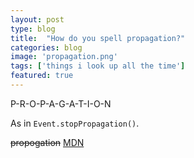 ```yaml
---
layout: post
type: blog
title:  "How do you spell propagation?"
categories: blog
image: 'propagation.png'
tags: ['things i look up all the time']
featured: true
---
```


<p class="bigbig">P-R-O-P-A-G-A-T-I-O-N</p>

As in `Event.stopPropagation()`.

<del>propogation</del> 
[MDN](https://developer.mozilla.org/en-US/docs/Web/API/Event/stopPropagation)

